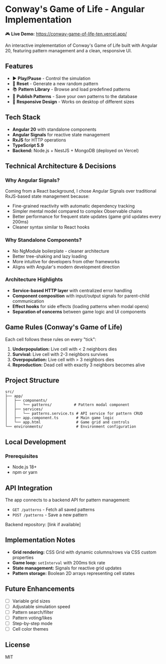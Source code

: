 # Conway's Game of Life - Angular Implementation

🎮 **Live Demo:** https://conway-game-of-life-ten.vercel.app/

An interactive implementation of Conway's Game of Life built with Angular 20, featuring pattern management and a clean, responsive UI.

## Features

- ▶️ **Play/Pause** - Control the simulation
- 🔄 **Reset** - Generate a new random pattern
- 📚 **Pattern Library** - Browse and load predefined patterns
- 💾 **Publish Patterns** - Save your own patterns to the database
- 📱 **Responsive Design** - Works on desktop of different sizes

## Tech Stack

- **Angular 20** with standalone components
- **Angular Signals** for reactive state management
- **RxJS** for HTTP operations
- **TypeScript 5.9**
- **Backend:** Node.js + NestJS + MongoDB (deployed on Vercel)

## Technical Architecture & Decisions

### Why Angular Signals?

Coming from a React background, I chose Angular Signals over traditional RxJS-based state management because:

- Fine-grained reactivity with automatic dependency tracking
- Simpler mental model compared to complex Observable chains
- Better performance for frequent state updates (game grid updates every 200ms)
- Cleaner syntax similar to React hooks

### Why Standalone Components?

- No NgModule boilerplate - cleaner architecture
- Better tree-shaking and lazy loading
- More intuitive for developers from other frameworks
- Aligns with Angular's modern development direction

### Architecture Highlights

- **Service-based HTTP layer** with centralized error handling
- **Component composition** with input/output signals for parent-child communication
- **Effect hooks** for side effects (loading patterns when modal opens)
- **Separation of concerns** between game logic and UI components

## Game Rules (Conway's Game of Life)

Each cell follows these rules on every "tick":

1. **Underpopulation:** Live cell with < 2 neighbors dies
2. **Survival:** Live cell with 2-3 neighbors survives
3. **Overpopulation:** Live cell with > 3 neighbors dies
4. **Reproduction:** Dead cell with exactly 3 neighbors becomes alive

## Project Structure

```
src/
├── app/
│   ├── components/
│   │   └── patterns/          # Pattern modal component
│   ├── services/
│   │   └── patterns.service.ts # API service for pattern CRUD
│   ├── app.component.ts        # Main game logic
│   └── app.html                # Game grid and controls
└── environments/               # Environment configuration
```

## Local Development

### Prerequisites

- Node.js 18+
- npm or yarn

## API Integration

The app connects to a backend API for pattern management:

- `GET /patterns` - Fetch all saved patterns
- `POST /patterns` - Save a new pattern

Backend repository: [link if available]

## Implementation Notes

- **Grid rendering:** CSS Grid with dynamic columns/rows via CSS custom properties
- **Game loop:** `setInterval` with 200ms tick rate
- **State management:** Signals for reactive grid updates
- **Pattern storage:** Boolean 2D arrays representing cell states

## Future Enhancements

- [ ] Variable grid sizes
- [ ] Adjustable simulation speed
- [ ] Pattern search/filter
- [ ] Pattern voting/likes
- [ ] Step-by-step mode
- [ ] Cell color themes

## License

MIT

